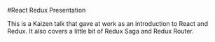 #React Redux Presentation

This is a Kaizen talk that gave at work as an introduction to React and Redux. It also covers a little bit of Redux Saga and Redux Router. 